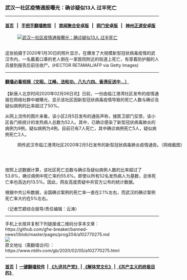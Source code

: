 ### 武汉一社区疫情通报曝光：确诊疑似13人 过半死亡
------------------------

#### [首页](https://github.com/gfw-breaker/banned-news1/blob/master/README.md) &nbsp;&nbsp;|&nbsp;&nbsp; [手把手翻墙教程](https://github.com/gfw-breaker/guides/wiki) &nbsp;&nbsp;|&nbsp;&nbsp; [禁闻聚合安卓版](https://github.com/gfw-breaker/bn-android) &nbsp;&nbsp;|&nbsp;&nbsp; [网门安卓版](https://github.com/oGate2/oGate) &nbsp;&nbsp;|&nbsp;&nbsp; [神州正道安卓版](https://github.com/SzzdOgate/update) 



<div><div class="featured_image">
 <a href="https://i.ntdtv.com/assets/uploads/2020/02/GettyImages-1197632672.jpg" target="_blank">
  <figure>
   <img alt="武汉一社区疫情通报曝光：确诊疑似13人 过半死亡" src="https://i.ntdtv.com/assets/uploads/2020/02/GettyImages-1197632672-800x450.jpg"/>
  </figure><br/>
 </a>
 <span class="caption">
  这张拍摄于2020年1月30日的照片显示，在爆发了大规模新型冠状病毒疫情的武汉市内，一名戴着口罩的老人倒在一家医院附近的街道上死亡，有穿着防护服的人员接到报告后前往收尸。(HECTOR RETAMAL/AFP via Getty Images)
 </span>
</div>
</div><hr/>

#### [翻墙必看视频（文昭、江峰、法轮功、八九六四、香港反送中...）](https://github.com/gfw-breaker/banned-news1/blob/master/pages/link3.md)

<div><div class="post_content" itemprop="articleBody">
 <p>
  【新唐人北京时间2020年02月06日讯】日前，一份由临江港湾社区发布的疫情通报在网络社群中被曝光，显示该社区因新型冠状病毒疫情导致的死亡人数与确诊及疑似病例的比率超过了50%。
 </p>
 <p>
  从网上流传的图片来看，该小区2月5日发布的通告声称，接医卫部门反馈，该小区各门栋统计的发热病人总数为52人。其中，已确诊感染了新型冠状病毒肺炎的病例为9例，疑似病例为4例。目前已有7人死亡，其中确诊病例死亡5人，疑似病例死亡2人。
 </p>
 <figure class="wp-caption aligncenter" id="attachment_102770276" style="width: 576px">
  <img alt="" class="size-full wp-image-102770276" src="https://i.ntdtv.com/assets/uploads/2020/02/EQBVx7AU8AATQf_.jpeg">
   <br/><figcaption class="wp-caption-text">
    网传武汉市临江港湾社区2020年2月5日发布的新型冠状病毒肺炎疫情通告。（网络截图）
   </figcaption><br/>
  </img>
 </figure><br/>
 <p>
  按照上述数据计算，该社区死亡总数与确诊及疑似病例人数的比率超过了53.8%，确诊病例中死亡率约55.6%。即使以所有52名发热病人为基数，总体死亡率也高达约13.5%。因此，网友高度质疑中共官方公布的统计数据。
 </p>
 <p>
  根据中共公布数据，全国确诊案例的死亡率一直在2.1%左右，而武汉的确诊案例死亡率大约在5%左右。
 </p>
 <p>
  （记者竺颖综合报导/责任编辑：云涛）
 </p>
 <div class="single_ad">
 </div>
</div>
</div>
<hr/>
手机上长按并复制下列链接或二维码分享本文章：<br/>
https://github.com/gfw-breaker/banned-news1/blob/master/pages/prog204/a102770275.md <br/>
<a href='https://github.com/gfw-breaker/banned-news1/blob/master/pages/prog204/a102770275.md'><img src='https://github.com/gfw-breaker/banned-news1/blob/master/pages/prog204/a102770275.md.png'/></a> <br/>
原文地址（需翻墙访问）：https://www.ntdtv.com/gb/2020/02/05/a102770275.html


------------------------
#### [首页](https://github.com/gfw-breaker/banned-news1/blob/master/README.md) &nbsp;|&nbsp; [一键翻墙软件](https://github.com/gfw-breaker/nogfw/blob/master/README.md) &nbsp;| [《九评共产党》](https://github.com/gfw-breaker/9ping.md/blob/master/README.md#九评之一评共产党是什么) | [《解体党文化》](https://github.com/gfw-breaker/jtdwh.md/blob/master/README.md) | [《共产主义的终极目的》](https://github.com/gfw-breaker/gczydzjmd.md/blob/master/README.md)


<img src='http://gfw-breaker.win/banned-news/pages/prog204/a102770275.md' width='0px' height='0px'/>